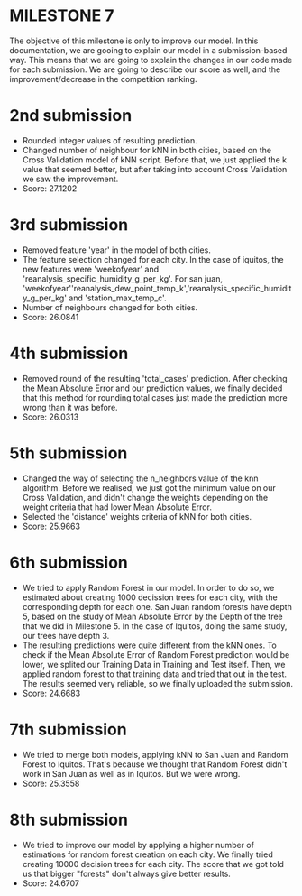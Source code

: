 # MILESTONE 7 

The objective of this milestone is only to improve our model. In this documentation, we are gooing to explain our model in a submission-based way. This means that we are going to explain the changes in our code made for each submission. We are going to describe our score as well, and the improvement/decrease in the competition ranking.

# 2nd submission
- Rounded integer values of resulting prediction.
- Changed number of neighbour for kNN in both cities, based on the Cross Validation model of kNN script. Before that, we just applied the k value that seemed better, but after taking into account Cross Validation we saw the improvement.
- Score: 27.1202

# 3rd submission
- Removed feature 'year' in the model of both cities.
- The feature selection changed for each city. In the case of iquitos, the new features were 'weekofyear' and 'reanalysis_specific_humidity_g_per_kg'. For san juan, 'weekofyear''reanalysis_dew_point_temp_k','reanalysis_specific_humidity_g_per_kg' and 'station_max_temp_c'.
- Number of neighbours changed for both cities.
- Score: 26.0841

# 4th submission
- Removed round of the resulting 'total_cases' prediction. After checking the Mean Absolute Error and our prediction values, we finally decided that this method for rounding total cases just made the prediction more wrong than it was before.
- Score: 26.0313

# 5th submission
- Changed the way of selecting the n_neighbors value of the knn algorithm. Before we realised, we just got the minimum value on our Cross Validation, and didn't change the weights depending on the weight criteria that had lower Mean Absolute Error.
- Selected the 'distance' weights criteria of kNN for both cities.
- Score: 25.9663

# 6th submission
- We tried to apply Random Forest in our model. In order to do so, we estimated about creating 1000 decission trees for each city, with the corresponding depth for each one. San Juan random forests have depth 5, based on the study of Mean Absolute Error by the Depth of the tree that we did in Milestone 5. In the case of Iquitos, doing the same study, our trees have depth 3.
- The resulting predictions were quite different from the kNN ones. To check if the Mean Absolute Error of Random Forest prediction would be lower, we splited our Training Data in Training and Test itself. Then, we applied random forest to that training data and tried that out in the test. The results seemed very reliable, so we finally uploaded the submission.
- Score: 24.6683

# 7th submission
- We tried to merge both models, applying kNN to San Juan and Random Forest to Iquitos. That's because we thought that Random Forest didn't work in San Juan as well as in Iquitos. But we were wrong.
- Score: 25.3558

# 8th submission
- We tried to improve our model by applying a higher number of estimations for random forest creation on each city. We finally tried creating 10000 decision trees for each city. The score that we got told us that bigger "forests" don't always give better results.
- Score: 24.6707
